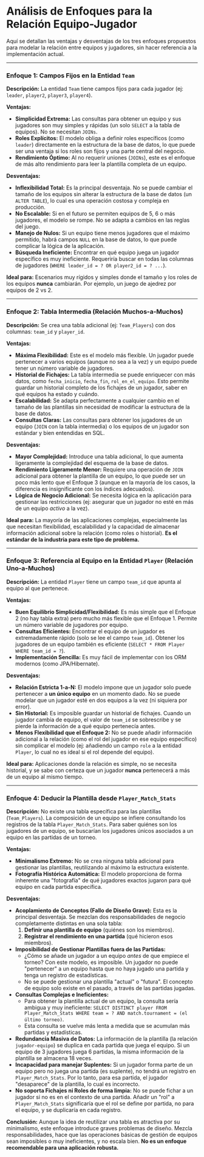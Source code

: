# Análisis de Enfoques para la Relación Equipo-Jugador

Aquí se detallan las ventajas y desventajas de los tres enfoques propuestos para modelar la relación entre equipos y jugadores, sin hacer referencia a la implementación actual.

---

### Enfoque 1: Campos Fijos en la Entidad `Team`

**Descripción:** La entidad `Team` tiene campos fijos para cada jugador (ej: `leader`, `player2`, `player3`, `player4`).

**Ventajas:**
*   **Simplicidad Extrema:** Las consultas para obtener un equipo y sus jugadores son muy simples y rápidas (un solo `SELECT` a la tabla de equipos). No se necesitan `JOINs`.
*   **Roles Explícitos:** El modelo obliga a definir roles específicos (como `leader`) directamente en la estructura de la base de datos, lo que puede ser una ventaja si los roles son fijos y una parte central del negocio.
*   **Rendimiento Óptimo:** Al no requerir uniones (`JOINs`), este es el enfoque de más alto rendimiento para leer la plantilla completa de un equipo.

**Desventajas:**
*   **Inflexibilidad Total:** Es la principal desventaja. No se puede cambiar el tamaño de los equipos sin alterar la estructura de la base de datos (un `ALTER TABLE`), lo cual es una operación costosa y compleja en producción.
*   **No Escalable:** Si en el futuro se permiten equipos de 5, 6 o más jugadores, el modelo se rompe. No se adapta a cambios en las reglas del juego.
*   **Manejo de Nulos:** Si un equipo tiene menos jugadores que el máximo permitido, habrá campos `NULL` en la base de datos, lo que puede complicar la lógica de la aplicación.
*   **Búsqueda Ineficiente:** Encontrar en qué equipo juega un jugador específico es muy ineficiente. Requeriría buscar en todas las columnas de jugadores (`WHERE leader_id = ? OR player2_id = ? ...`).

**Ideal para:** Escenarios muy rígidos y simples donde el tamaño y los roles de los equipos **nunca** cambiarán. Por ejemplo, un juego de ajedrez por equipos de 2 vs 2.

---

### Enfoque 2: Tabla Intermedia (Relación Muchos-a-Muchos)

**Descripción:** Se crea una tabla adicional (ej: `Team_Players`) con dos columnas: `team_id` y `player_id`.

**Ventajas:**
*   **Máxima Flexibilidad:** Este es el modelo más flexible. Un jugador puede pertenecer a varios equipos (aunque no sea a la vez) y un equipo puede tener un número variable de jugadores.
*   **Historial de Fichajes:** La tabla intermedia se puede enriquecer con más datos, como `fecha_inicio`, `fecha_fin`, `rol_en_el_equipo`. Esto permite guardar un historial completo de los fichajes de un jugador, saber en qué equipos ha estado y cuándo.
*   **Escalabilidad:** Se adapta perfectamente a cualquier cambio en el tamaño de las plantillas sin necesidad de modificar la estructura de la base de datos.
*   **Consultas Claras:** Las consultas para obtener los jugadores de un equipo (`JOIN` con la tabla intermedia) o los equipos de un jugador son estándar y bien entendidas en SQL.

**Desventajas:**
*   **Mayor Complejidad:** Introduce una tabla adicional, lo que aumenta ligeramente la complejidad del esquema de la base de datos.
*   **Rendimiento Ligeramente Menor:** Requiere una operación de `JOIN` adicional para obtener la plantilla de un equipo, lo que puede ser un poco más lento que el Enfoque 3 (aunque en la mayoría de los casos, la diferencia es insignificante con los índices adecuados).
*   **Lógica de Negocio Adicional:** Se necesita lógica en la aplicación para gestionar las restricciones (ej: asegurar que un jugador no esté en más de un equipo *activo* a la vez).

**Ideal para:** La mayoría de las aplicaciones complejas, especialmente las que necesitan flexibilidad, escalabilidad y la capacidad de almacenar información adicional sobre la relación (como roles o historial). **Es el estándar de la industria para este tipo de problema.**

---

### Enfoque 3: Referencia al Equipo en la Entidad `Player` (Relación Uno-a-Muchos)

**Descripción:** La entidad `Player` tiene un campo `team_id` que apunta al equipo al que pertenece.

**Ventajas:**
*   **Buen Equilibrio Simplicidad/Flexibilidad:** Es más simple que el Enfoque 2 (no hay tabla extra) pero mucho más flexible que el Enfoque 1. Permite un número variable de jugadores por equipo.
*   **Consultas Eficientes:** Encontrar el equipo de un jugador es extremadamente rápido (solo se lee el campo `team_id`). Obtener los jugadores de un equipo también es eficiente (`SELECT * FROM Player WHERE team_id = ?`).
*   **Implementación Sencilla:** Es muy fácil de implementar con los ORM modernos (como JPA/Hibernate).

**Desventajas:**
*   **Relación Estricta 1-a-N:** El modelo impone que un jugador solo puede pertenecer a **un único equipo** en un momento dado. No se puede modelar que un jugador esté en dos equipos a la vez (ni siquiera por error).
*   **Sin Historial:** Es imposible guardar un historial de fichajes. Cuando un jugador cambia de equipo, el valor de `team_id` se sobrescribe y se pierde la información de a qué equipo pertenecía antes.
*   **Menos Flexibilidad que el Enfoque 2:** No se puede añadir información adicional a la relación (como el rol del jugador en ese equipo específico) sin complicar el modelo (ej: añadiendo un campo `role` a la entidad `Player`, lo cual no es ideal si el rol depende del equipo).

**Ideal para:** Aplicaciones donde la relación es simple, no se necesita historial, y se sabe con certeza que un jugador **nunca** pertenecerá a más de un equipo al mismo tiempo.

---

### Enfoque 4: Deducir la Plantilla desde `Player_Match_Stats`

**Descripción:** No existe una tabla específica para las plantillas (`Team_Players`). La composición de un equipo se infiere consultando los registros de la tabla `Player_Match_Stats`. Para saber quiénes son los jugadores de un equipo, se buscarían los jugadores únicos asociados a un equipo en las partidas de un torneo.

**Ventajas:**
*   **Minimalismo Extremo:** No se crea ninguna tabla adicional para gestionar las plantillas, reutilizando al máximo la estructura existente.
*   **Fotografía Histórica Automática:** El modelo proporciona de forma inherente una "fotografía" de qué jugadores exactos jugaron para qué equipo en cada partida específica.

**Desventajas:**
*   **Acoplamiento de Conceptos (Fallo de Diseño Grave):** Esta es la principal desventaja. Se mezclan dos responsabilidades de negocio completamente distintas en una sola tabla:
    1.  **Definir una plantilla de equipo** (quiénes son los miembros).
    2.  **Registrar el rendimiento en una partida** (qué hicieron esos miembros).
*   **Imposibilidad de Gestionar Plantillas fuera de las Partidas:**
    *   ¿Cómo se añade un jugador a un equipo *antes* de que empiece el torneo? Con este modelo, es imposible. Un jugador no puede "pertenecer" a un equipo hasta que no haya jugado una partida y tenga un registro de estadísticas.
    *   No se puede gestionar una plantilla "actual" o "futura". El concepto de equipo solo existe en el pasado, a través de las partidas jugadas.
*   **Consultas Complejas e Ineficientes:**
    *   Para obtener la plantilla actual de un equipo, la consulta sería ambigua y muy ineficiente: `SELECT DISTINCT player FROM Player_Match_Stats WHERE team = ? AND match.tournament = (el último torneo)`.
    *   Esta consulta se vuelve más lenta a medida que se acumulan más partidas y estadísticas.
*   **Redundancia Masiva de Datos:** La información de la plantilla (la relación `jugador-equipo`) se duplica en cada partida que juega el equipo. Si un equipo de 3 jugadores juega 6 partidas, la misma información de la plantilla se almacena 18 veces.
*   **Incapacidad para manejar Suplentes:** Si un jugador forma parte de un equipo pero no juega una partida (es suplente), no tendrá un registro en `Player_Match_Stats`. Por lo tanto, para esa partida, el jugador "desaparece" de la plantilla, lo cual es incorrecto.
*   **No soporta Fichajes ni Roles de forma limpia:** No se puede fichar a un jugador si no es en el contexto de una partida. Añadir un "rol" a `Player_Match_Stats` significaría que el rol se define por partida, no para el equipo, y se duplicaría en cada registro.

**Conclusión:** Aunque la idea de reutilizar una tabla es atractiva por su minimalismo, este enfoque introduce graves problemas de diseño. Mezcla responsabilidades, hace que las operaciones básicas de gestión de equipos sean imposibles o muy ineficientes, y no escala bien. **No es un enfoque recomendable para una aplicación robusta.**